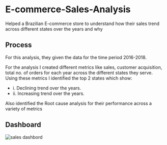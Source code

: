 # E-commerce-Sales-Analysis

Helped a Brazilian E-commerce store to understand how their sales trend across different states over the years and why


## Process

For this analysis, they given the data for the time period 2016-2018.

For the analysis I created different metrics like sales, customer acquisition, total no. of orders for each year across the different states they serve. Using these metrics I identified the top 2 states which show: 

* i. Declining trend over the years.
* ii. Increasing trend over the years.

Also identified the Root cause analysis for their performance across a variety of metrics


## Dashboard
![sales dashbord](https://user-images.githubusercontent.com/53686812/200105689-9681b90e-014d-47b0-b790-ba9d1dc923a6.PNG)
